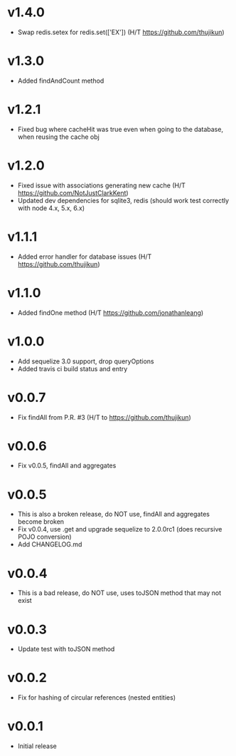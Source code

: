 # v1.4.0 #
- Swap redis.setex for redis.set(['EX']) (H/T https://github.com/thujikun)

# v1.3.0 #
- Added findAndCount method

# v1.2.1 #
- Fixed bug where cacheHit was true even when going to the database, when reusing the cache obj

# v1.2.0 #
- Fixed issue with associations generating new cache (H/T https://github.com/NotJustClarkKent)
- Updated dev dependencies for sqlite3, redis (should work test correctly with node 4.x, 5.x, 6.x)

# v1.1.1 #
- Added error handler for database issues (H/T https://github.com/thujikun)

# v1.1.0 #
- Added findOne method (H/T https://github.com/jonathanleang)

# v1.0.0 #
- Add sequelize 3.0 support, drop queryOptions
- Added travis ci build status and entry

# v0.0.7 #
- Fix findAll from P.R. #3 (H/T to https://github.com/thujikun)

# v0.0.6 #
- Fix v0.0.5, findAll and aggregates

# v0.0.5 #
- This is also a broken release, do NOT use, findAll and aggregates become broken
- Fix v0.0.4, use .get and upgrade sequelize to 2.0.0rc1 (does recursive POJO conversion)
- Add CHANGELOG.md

# v0.0.4 #
- This is a bad release, do NOT use, uses toJSON method that may not exist

# v0.0.3 #
- Update test with toJSON method

# v0.0.2 #
- Fix for hashing of circular references (nested entities)

# v0.0.1 #
- Initial release
